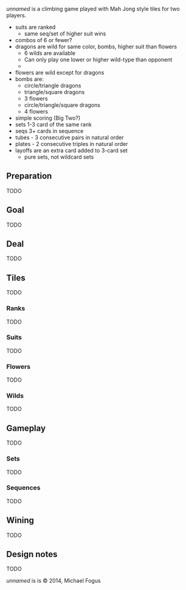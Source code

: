 *unnamed* is a climbing game played with Mah Jong style tiles for two players.

 * suits are ranked
   - same seq/set of higher suit wins
 * combos of 6 or fewer?
 * dragons are wild for same color, bombs, higher suit than flowers
   - 6 wilds are available
   - Can only play one lower or higher wild-type than opponent
   - 
 * flowers are wild except for dragons
 * bombs are:
   - circle/triangle dragons
   - triangle/square dragons
   - 3 flowers
   - circle/triangle/square dragons
   - 4 flowers
 * simple scoring (Big Two?)
 * sets 1-3 card of the same rank
 * seqs 3+ cards in sequence
 * tubes - 3 consecutive pairs in natural order
 * plates - 2 consecutive triples in natural order
 * layoffs are an extra card added to 3-card set
   - pure sets, not wildcard sets
 
 

Preparation
-----------

TODO


Goal
----

TODO


Deal
----

TODO


Tiles
-----

TODO

### Ranks

TODO

### Suits

TODO

### Flowers

TODO

### Wilds

TODO

Gameplay
--------

TODO

### Sets

TODO

### Sequences

TODO

Wining
------

TODO

Design notes
------------

TODO

*unnamed* is is © 2014, Michael Fogus
